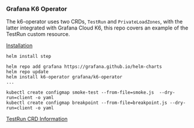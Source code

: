 ### Grafana K6 Operator

The k6-operator uses two CRDs, `TestRun` and  `PrivateLoadZones`, with the latter integrated with Grafana Cloud K6, this repo covers an example of the TestRun custom resource.

[Installation](https://grafana.com/docs/k6/latest/set-up/set-up-distributed-k6/install-k6-operator/)

```
helm install step

helm repo add grafana https://grafana.github.io/helm-charts
helm repo update
helm install k6-operator grafana/k6-operator
...

kubectl create configmap smoke-test --from-file=smoke.js  --dry-run=client -o yaml 
kubectl create configmap breakpoint --from-file=breakpoint.js --dry-run=client -o yaml

```

[TestRun CRD Information](https://grafana.com/docs/k6/latest/set-up/set-up-distributed-k6/usage/executing-k6-scripts-with-testrun-crd/#run-k6-scripts-with-testrun-crd)


